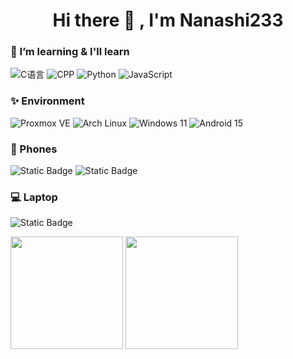 <!--
**Nanashi233/Nanashi233** is a ✨ _special_ ✨ repository because its `README.md` (this file) appears on your GitHub profile.

Here are some ideas to get you started:

- 🔭 I’m currently working on ...
- 🌱 I’m currently learning ...
- 👯 I’m looking to collaborate on ...
- 🤔 I’m looking for help with ...
- 💬 Ask me about ...
- 📫 How to reach me: ...
- 😄 Pronouns: ...
- ⚡ Fun fact: ...
-->

<h1 align="center">Hi there 👋 , I'm Nanashi233</h1>


### 🌱 I’m learning & I'll learn

![C语言](https://img.shields.io/badge/-Clang-A8B9CC?style=flat-square&logo=c&logoColor=FFFFFF&labelColor=A8B9CC)
![CPP](https://img.shields.io/badge/-C%2B%2B-00599C?style=flat-square&logo=c%2B%2B&logoColor=FFFFFF&labelColor=00599C)
![Python](https://img.shields.io/badge/-Python-3776AB?style=flat-square&logo=python&logoColor=FFFFFF&labelColor=3776AB)
![JavaScript](https://img.shields.io/badge/-JavaScript-F7DF1E?style=flat-square&logo=javascript&logoColor=FFFFFF&labelColor=F7DF1E)

### ✨ Environment
![Proxmox VE](https://img.shields.io/badge/-Proxmox_VE-E57000?style=flat-square&logo=proxmox&logoColor=%23FFFFFF&labelColor=%23E57000)
![Arch Linux](https://img.shields.io/badge/-Arch_Linux-1793D1?style=flat-square&logo=archlinux&logoColor=%23FFFFFF&labelColor=%231793D1)
![Windows 11](https://img.shields.io/badge/-Windows_11-00BBFF?style=flat-square&logo=data:image/svg%2bxml;base64,PHN2ZyB4bWxucz0iaHR0cDovL3d3dy53My5vcmcvMjAwMC9zdmciIHZpZXdCb3g9IjAgMCA0ODc1IDQ4NzUiPjxwYXRoIGZpbGw9IiNmZmYiIGQ9Ik0wIDBoMjMxMXYyMzEwSDB6bTI1NjQgMGgyMzExdjIzMTBIMjU2NHpNMCAyNTY0aDIzMTF2MjMxMUgwem0yNTY0IDBoMjMxMXYyMzExSDI1NjQiLz48L3N2Zz4=)
![Android 15](https://img.shields.io/badge/-Android_15-3DDC84?style=flat-square&logo=android&logoColor=%23FFFFFF&labelColor=%233DDC84)

### 📱 Phones
![Static Badge](https://img.shields.io/badge/-OnePlus_13-F5010C?style=flat-square&logo=oneplus&logoColor=FFFFFF&labelColor=F5010C)
![Static Badge](https://img.shields.io/badge/-Redmi_K50_Ultra-FF6900?style=flat-square&logo=xiaomi&logoColor=%23FFFFFF&labelColor=%23FF6900)

### 💻 Laptop

![Static Badge](https://img.shields.io/badge/-%E5%A4%A9%E9%80%89_5_Pro-000000?style=flat-square&logo=asus&logoColor=%23FFFFFF&labelColor=%23000000)


<div>
  <img height="180" src="https://github-readme-stats.vercel.app/api?username=Nanashi233&count_private=true&show_icons=true&include_all_commits=true&hide_border=true"/>
  <img height="180" src="https://github-readme-stats.vercel.app/api/top-langs/?username=Nanashi233&layout=compact&hide_border=true"/>
</div>
